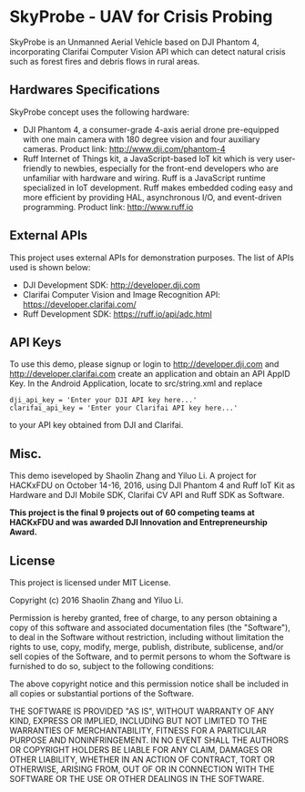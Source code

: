 SkyProbe - UAV for Crisis Probing
===================

SkyProbe is an Unmanned Aerial Vehicle based on DJI Phantom 4, incorporating Clarifai Computer Vision API which can detect natural crisis such as forest fires and debris flows in rural areas.


Hardwares Specifications
------------
SkyProbe concept uses the following hardware:

- DJI Phantom 4, a consumer-grade 4-axis aerial drone pre-equipped with one main camera with 180 degree vision and four auxiliary cameras. Product link: <http://www.dji.com/phantom-4>
- Ruff Internet of Things kit, a JavaScript-based IoT kit which is very user-friendly to newbies, especially for the front-end developers who are unfamiliar with hardware and wiring. Ruff is a JavaScript runtime specialized in IoT development. Ruff makes embedded coding easy and more efficient by providing HAL, asynchronous I/O, and event-driven programming. Product link: <http://www.ruff.io>

External APIs
-------------

This project uses external APIs for demonstration purposes. The list of APIs used is shown below:

- DJI Development SDK: <http://developer.dji.com>
- Clarifai Computer Vision and Image Recognition API: <https://developer.clarifai.com/>
- Ruff Development SDK: <https://ruff.io/api/adc.html>


API Keys
-------------

To use this demo, please signup or login to <http://developer.dji.com> and <http://developer.clarifai.com> create an application and obtain an API AppID Key. In the Android Application, locate to src/string.xml and replace
```
dji_api_key = 'Enter your DJI API key here...'
clarifai_api_key = 'Enter your Clarifai API key here...'
```

to your API key obtained from DJI and Clarifai.

Misc.
-------------------

This demo iseveloped by Shaolin Zhang and Yiluo Li. A project for HACKxFDU on October 14-16, 2016, using DJI Phantom 4 and Ruff IoT Kit as Hardware and DJI Mobile SDK, Clarifai CV API and Ruff SDK as Software.

**This project is the final 9 projects out of 60 competing teams at HACKxFDU and was awarded DJI Innovation and Entrepreneurship Award.**

License
-------------------

This project is licensed under MIT License.

Copyright (c) 2016 Shaolin Zhang and Yiluo Li.

Permission is hereby granted, free of charge, to any person obtaining a copy
of this software and associated documentation files (the "Software"), to deal
in the Software without restriction, including without limitation the rights
to use, copy, modify, merge, publish, distribute, sublicense, and/or sell
copies of the Software, and to permit persons to whom the Software is
furnished to do so, subject to the following conditions:

The above copyright notice and this permission notice shall be included in all
copies or substantial portions of the Software.

THE SOFTWARE IS PROVIDED "AS IS", WITHOUT WARRANTY OF ANY KIND, EXPRESS OR
IMPLIED, INCLUDING BUT NOT LIMITED TO THE WARRANTIES OF MERCHANTABILITY,
FITNESS FOR A PARTICULAR PURPOSE AND NONINFRINGEMENT. IN NO EVENT SHALL THE
AUTHORS OR COPYRIGHT HOLDERS BE LIABLE FOR ANY CLAIM, DAMAGES OR OTHER
LIABILITY, WHETHER IN AN ACTION OF CONTRACT, TORT OR OTHERWISE, ARISING FROM,
OUT OF OR IN CONNECTION WITH THE SOFTWARE OR THE USE OR OTHER DEALINGS IN THE
SOFTWARE.
